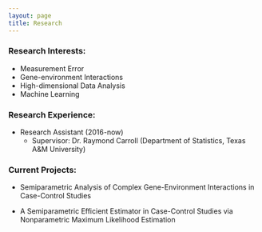 ```yaml
---
layout: page
title: Research
---
```


### Research Interests:
- Measurement Error
- Gene-environment Interactions
- High-dimensional Data Analysis
- Machine Learning

### Research Experience:
- Research Assistant (2016-now) 
  - Supervisor: Dr. Raymond Carroll (Department of Statistics, Texas A&M University)

### Current Projects:

- Semiparametric Analysis of Complex Gene-Environment Interactions in Case-Control Studies


- A Semiparametric Efficient Estimator in Case-Control Studies via Nonparametric Maximum Likelihood Estimation
